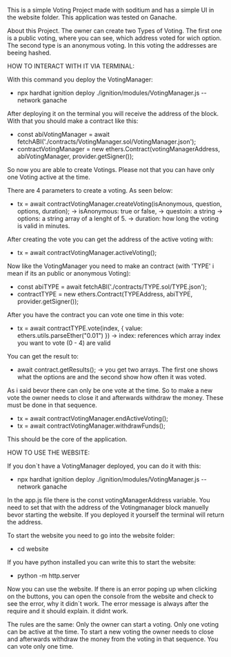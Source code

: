 This is a simple Voting Project made with soditium and has a simple UI in the website folder.
This application was tested on Ganache. 

About this Project. The owner can create two Types of Voting. The first one is a public voting, where you can see, 
which address voted for wich option. The second type is an anonymous voting. In this voting the addresses are beeing hashed. 

HOW TO INTERACT WITH IT VIA TERMINAL:

With this command you deploy the VotingManager:
* npx hardhat ignition deploy ./ignition/modules/VotingManager.js --network ganache

After deploying it on the terminal you will receive the address of the block. With that you should make a contract like this:
* const abiVotingManager = await fetchABI('./contracts/VotingManager.sol/VotingManager.json');
* contractVotingManager = new ethers.Contract(votingManagerAddress, abiVotingManager, provider.getSigner());

So now you are able to create Votings. Please not that you can have only one Voting active at the time. 

There are 4 parameters to create a voting. As seen below:
* tx = await contractVotingManager.createVoting(isAnonymous, question, options, duration);
-> isAnonymous: true or false,
-> questoin: a string
-> options: a string array of a lenght of 5.
-> duration: how long the voting is valid in minutes.

After creating the vote you can get the address of the active voting with:
* tx = await contractVotingManager.activeVoting();

Now like the VotingManager you need to make an contract (with 'TYPE' i mean if its an public or anonymous Voting): 
* const abiTYPE = await fetchABI('./contracts/TYPE.sol/TYPE.json');
* contractTYPE = new ethers.Contract(TYPEAddress, abiTYPE, provider.getSigner());

After you have the contract you can vote one time in this vote:
* tx = await contractTYPE.vote(index, { value: ethers.utils.parseEther("0.01") })
-> index: references which array index you want to vote (0 - 4) are valid

You can get the result to:
* await contract.getResults();
-> you get two arrays. The first one shows what the options are and the second show how often it was voted.

As i said bevor there can only be one vote at the time. So to make a new vote the owner needs to close it and afterwards withdraw the money. These must be done in that sequence.
* tx = await contractVotingManager.endActiveVoting();
* tx = await contractVotingManager.withdrawFunds();

This should be the core of the application.

HOW TO USE THE WEBSITE:

If you don`t have a VotingManager deployed, you can do it with this:
* npx hardhat ignition deploy ./ignition/modules/VotingManager.js --network ganache

In the app.js file there is the const votingManagerAddress variable. You need to set that with the address of the Votingmanager block manuelly bevor starting the website. If you deployed it yourself the terminal will return the address.

To start the website you need to go into the website folder:
* cd website

If you have python installed you can write this to start the website:
* python -m http.server

Now you can use the website. If there is an error poping up when clicking on the buttons, you can open the console from the website and check to see the error, why it didn´t work. The error message is always after the require and it should explain. 
it didnt work.

The rules are the same:
Only the owner can start a voting.
Only one voting can be active at the time.
To start a new voting the owner needs to close and afterwards withdraw the money from the voting in that sequence. 
You can vote only one time.
